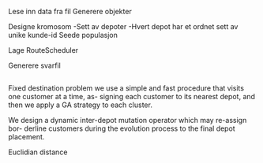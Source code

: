 Lese inn data fra fil
Generere objekter

Designe kromosom
-Sett av depoter
-Hvert depot har et ordnet sett av unike kunde-id
Seede populasjon

Lage RouteScheduler

Generere svarfil


##
Fixed destination problem
we use a simple and fast procedure that visits one customer at a time, as-
signing each customer to its nearest depot, and then we apply a GA strategy to each
cluster.

We design a dynamic inter-depot mutation operator which may re-assign bor-
derline customers during the evolution process to the final depot placement.

Euclidian distance